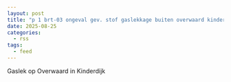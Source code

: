 ```yaml
---
layout: post
title: "p 1 brt-03 ongeval gev. stof gaslekkage buiten overwaard kinderdijk 186765 186702 189492 186831"
date: 2025-08-25
categories: 
  - rss
tags: 
  - feed
---
```


Gaslek op Overwaard in Kinderdijk
